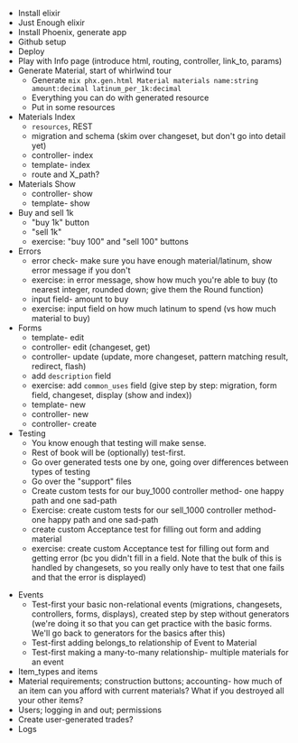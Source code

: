 * Install elixir
* Just Enough elixir
* Install Phoenix, generate app
* Github setup
* Deploy
* Play with Info page (introduce html, routing, controller, link_to, params)
* Generate Material, start of whirlwind tour
  * Generate `mix phx.gen.html Material materials name:string amount:decimal latinum_per_1k:decimal`
  * Everything you can do with generated resource
  * Put in some resources
* Materials Index
  * `resources`, REST
  * migration and schema (skim over changeset, but don't go into detail yet)
  * controller- index
  * template- index
  * route and X_path?
* Materials Show
  * controller- show
  * template- show
* Buy and sell 1k
  * "buy 1k" button
  * "sell 1k"
  * exercise: "buy 100" and "sell 100" buttons
* Errors
  * error check- make sure you have enough material/latinum, show error message if you don't
  * exercise: in error message, show how much you're able to buy (to nearest integer, rounded down; give them the Round function)
  * input field- amount to buy
  * exercise: input field on how much latinum to spend (vs how much material to buy)
* Forms
  * template- edit
  * controller- edit (changeset, get)
  * controller- update (update, more changeset, pattern matching result, redirect, flash)
  * add `description` field
  * exercise: add `common_uses` field (give step by step: migration, form field, changeset, display (show and index))
  * template- new
  * controller- new
  * controller- create
* Testing
  * You know enough that testing will make sense.
  * Rest of book will be (optionally) test-first.
  * Go over generated tests one by one, going over differences between types of testing
  * Go over the "support" files
  * Create custom tests for our buy_1000 controller method- one happy path and one sad-path
  * Exercise: create custom tests for our sell_1000 controller method- one happy path and one sad-path
  * create custom Acceptance test for filling out form and adding material
  * exercise: create custom Acceptance test for filling out form and getting error (bc you didn't fill in a field.  Note that the bulk of this is handled by changesets, so you really only have to test that one fails and that the error is displayed)
<!-- now it gets a bit more abstract; each line will probably mean more work than before -->
* Events
  * Test-first your basic non-relational events (migrations, changesets, controllers, forms, displays), created step by step without generators (we're doing it so that you can get practice with the basic forms.  We'll go back to generators for the basics after this)
  * Test-first adding belongs_to relationship of Event to Material
  * Test-first making a many-to-many relationship- multiple materials for an event
* Item_types and items
* Material requirements; construction buttons; accounting- how much of an item can you afford with current materials?  What if you destroyed all your other items?
* Users; logging in and out; permissions
* Create user-generated trades?
* Logs  

